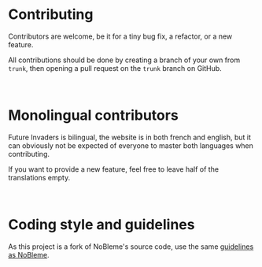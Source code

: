 Contributing
===

Contributors are welcome, be it for a tiny bug fix, a refactor, or a new feature.

All contributions should be done by creating a branch of your own from `trunk`, then opening a pull request on the `trunk` branch on GitHub.

 

Monolingual contributors
===

Future Invaders is bilingual, the website is in both french and english, but it can obviously not be expected of everyone to master both languages when contributing.

If you want to provide a new feature, feel free to leave half of the translations empty.

 

Coding style and guidelines
===

As this project is a fork of NoBleme's source code, use the same [guidelines as NoBleme](https://github.com/EricBisceglia/NoBleme.com/blob/trunk/CONTRIBUTING.md).